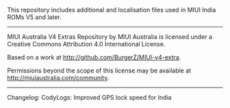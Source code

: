 This repository includes additional and localisation files used in MIUI India ROMs V5 and later.

---------------------------------------------------------------------------------------------

MIUI Australia V4 Extras Repository by MIUI Australia is licensed under a Creative Commons Attribution 4.0 International License.

Based on a work at http://github.com/BurgerZ/MIUI-v4-extra.

Permissions beyond the scope of this license may be available at http://miuiaustralia.com/community.

---------------------------------------------------------------------------------------------

Changelog:
CodyLogs: Improved GPS lock speed for India
